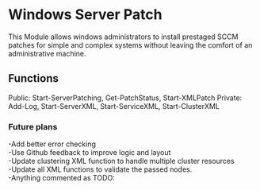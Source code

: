 # Windows Server Patch
This Module allows windows administrators to install prestaged SCCM patches for simple and complex systems without leaving the comfort of an administrative machine.


## Functions
Public: Start-ServerPatching, Get-PatchStatus, Start-XMLPatch
Private: Add-Log, Start-ServerXML, Start-ServiceXML, Start-ClusterXML</br>

### Future plans
-Add better error checking</br>
-Use Github feedback to improve logic and layout</br>
-Update clustering XML function to handle multiple cluster resources</br>
-Update all XML functions to validate the passed nodes.</br>
-Anything commented as TODO:</br>

